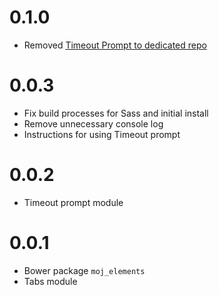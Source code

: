 # 0.1.0

- Removed [Timeout Prompt to dedicated repo](https://github.com/ministryofjustice/moj-timeoutprompt)

# 0.0.3

- Fix build processes for Sass and initial install
- Remove unnecessary console log
- Instructions for using Timeout prompt

# 0.0.2

- Timeout prompt module

# 0.0.1

- Bower package `moj_elements`
- Tabs module
